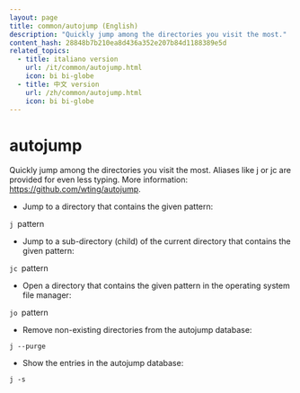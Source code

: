 ```yaml
---
layout: page
title: common/autojump (English)
description: "Quickly jump among the directories you visit the most."
content_hash: 28848b7b210ea8d436a352e207b84d1188389e5d
related_topics:
  - title: italiano version
    url: /it/common/autojump.html
    icon: bi bi-globe
  - title: 中文 version
    url: /zh/common/autojump.html
    icon: bi bi-globe
---
```

# autojump

Quickly jump among the directories you visit the most.
Aliases like j or jc are provided for even less typing.
More information: <https://github.com/wting/autojump>.

- Jump to a directory that contains the given pattern:

`j `<span class="tldr-var badge badge-pill bg-dark-lm bg-white-dm text-white-lm text-dark-dm font-weight-bold">pattern</span>

- Jump to a sub-directory (child) of the current directory that contains the given pattern:

`jc `<span class="tldr-var badge badge-pill bg-dark-lm bg-white-dm text-white-lm text-dark-dm font-weight-bold">pattern</span>

- Open a directory that contains the given pattern in the operating system file manager:

`jo `<span class="tldr-var badge badge-pill bg-dark-lm bg-white-dm text-white-lm text-dark-dm font-weight-bold">pattern</span>

- Remove non-existing directories from the autojump database:

`j --purge`

- Show the entries in the autojump database:

`j -s`
